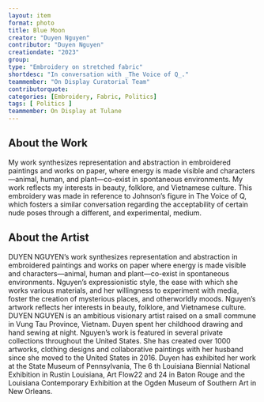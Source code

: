 ```yaml
---
layout: item
format: photo
title: Blue Moon
creator: "Duyen Nguyen"
contributor: "Duyen Nguyen"
creationdate: "2023"
group: 
type: "Embroidery on stretched fabric"
shortdesc: "In conversation with _The Voice of Q_."
teammember: "On Display Curatorial Team"
contributorquote: 
categories: [Embroidery, Fabric, Politics]
tags: [ Politics ]
teammember: On Display at Tulane
---
```


## About the Work

My work synthesizes representation and abstraction in embroidered paintings and works on paper, where energy is made visible and characters—animal, human, and plant—co-exist in spontaneous environments. My work reflects my interests in beauty, folklore, and Vietnamese culture. This embroidery was made in reference to Johnson’s figure in The Voice of Q, which fosters a similar conversation regarding the acceptability of certain nude poses through a different, and experimental, medium. 

## About the Artist

DUYEN NGUYEN’s work synthesizes representation and abstraction in embroidered paintings and works on paper where energy is made visible and characters—animal, human and plant—co-exist in spontaneous environments. Nguyen’s expressionistic style, the ease with which she works various materials, and her willingness to experiment with media, foster the creation of mysterious places, and otherworldly moods. Nguyen’s artwork reflects her interests in beauty, folklore, and Vietnamese culture. DUYEN NGUYEN is an ambitious visionary artist raised on a small commune in Vung Tau Province, Vietnam. Duyen spent her childhood drawing and hand sewing at night. Nguyen’s work is featured in several private collections throughout the United States. She has created over 1000 artworks, clothing designs and collaborative paintings with her husband since she moved to the United States in 2016. Duyen has exhibited her work at the State Museum of Pennsylvania, The 6 th Louisiana Biennial National Exhibition in Rustin Louisiana, Art Flow22 and 24 in Baton Rouge and the Louisiana Contemporary Exhibition at the Ogden Museum of Southern Art in New Orleans.
